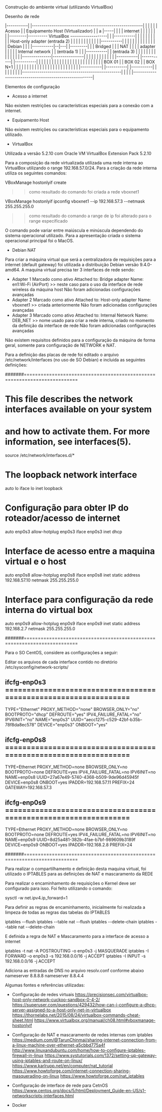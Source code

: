 Construção do ambiente virtual (utilizando VirtualBox)

Desenho de rede


|-----------|     |---------------------------------------------------------|
|           |     |                                                         |
|  Acesso   |     |    Equipamento Host (Virtualizador)                     |
|     a     |-----|            |                                            |
| internet  |     |            |                                            |
|           |     |  |---------|---------- VirtualBox -------------------|  |
|-----------|     |  |         |                                         |  |
      |           |  |         | Host-only adapter (entrada 2)           |  |
      |           |  |         |                                         |  |
      |           |  |   |-----------|                                   |  |
      |           |  |   |           |                                   |  |
      |           |  |   |  Debian   |                                   |  |
      |-----------|--|---|           |---------|                         |  |
   Bridged        |  |   |   NAT     |         |                         |  |
   adapter        |  |   |           |         |  Internal network       |  |
  (entrada 1)     |  |   |-----------|         |   (entrada 3)           |  |
                  |  |                         |                         |  |
                  |  |                         |                         |  |
                  |  |         |---------------|----------------|        |  |
                  |  |         |               |                |        |  |
                  |  |   |-----------|   |-----------|   |-----------|   |  |
                  |  |   |           |   |           |   |           |   |  |
                  |  |   |           |   |           |   |           |   |  |
                  |  |   |   BOX 01  |   |   BOX 02  |   |  BOX N+1  |   |  |
                  |  |   |           |   |           |   |           |   |  |
                  |  |   |           |   |           |   |           |   |  |
                  |  |   |-----------|   |-----------|   |-----------|   |  |
                  |  |                                                   |  |
                  |  |---------------------------------------------------|  |
                  |                                                         |
                  |---------------------------------------------------------|


Elementos de configuração

- Acesso a internet

Não existem restrições ou características especiais para a conexão com a internet.

- Equipamento Host

Não existem restrições ou características especiais para o equipamento utilizado.

- VirtualBox

Utilizada a versão 5.2.10 com Oracle VM VirtualBox Extension Pack 5.2.10

Para a composição da rede virtualizada utilizada uma rede interna ao VirtualBox utilizando o range ﻿192.168.57.0/24.
Para a criação da rede interna utiliza os seguintes comandos:

VBoxManage hostonlyif create
   >> como resultado do comando foi criada a rede vboxnet1

VBoxManage hostonlyif ipconfig vboxnet1 --ip ﻿192.168.57.3 --netmask 255.255.255.0
   >> como resultado do comando a range de ip foi alterado para o range especificado

O comando pode variar entre maiúscula e minúscula dependendo do sistema operacional utilizado. Para a apresentação criada o sistema operacional principal foi o MacOS.

- Debian NAT

Para criar a máquina virtual que será a centralizadora de requisições para a internet (default gateway) foi utilizada a distribuição Debian versão 9.4.0-amd64.
A maquina virtual precisa ter 3 interfaces de rede sendo:
   * Adapter 1
     Marcado como ativo
     Attached to: Bridge adapter
     Name: en1:Wi-Fi (AirPort) >> neste caso para o uso da interface de rede wireless da máquina host
     Não foram adicionadas configurações avançadas
   * Adapter 2
     Marcado como ativo
     Attached to: Host-only adapter
     Name: vboxnet1 >> criada anteriormente
     Não foram adicionadas configurações avançadas
   * Adapter 3
     Marcado como ativo
     Attached to: Internal Network
     Name: DEB_NET >> nome usado para criar a rede interna, criado no momento da definição da interface de rede
     Não foram adicionadas configurações avançadas

Não existem requisitos definidos para a configuração da máquina de forma geral, somente para configuração de NETWORK e NAT.

Para a definição das placas de rede foi editado o arquivo /etc/network/interfaces (no uso de SO Debian) e incluida as seguintes definições:

#######=========================================================================
# This file describes the network interfaces available on your system
# and how to activate them. For more information, see interfaces(5).

source /etc/network/interfaces.d/*

# The loopback network interface
auto lo
iface lo inet loopback

# Configuração para obter IP do roteador/acesso de internet
auto enp0s3
allow-hotplug enp0s3
iface enp0s3 inet dhcp

# Interface de acesso entre a maquina virtual e o host
auto enp0s8
allow-hotplug enp0s8
iface enp0s8 inet static
      address 192.168.57.10
      netmask 255.255.255.0

# Interface para configuração da rede interna do virtual box
auto enp0s9
allow-hotplug enp0s9
iface enp0s9 inet static
      address 192.168.2.7
      netmask 255.255.255.0

#######=========================================================================

Para o SO CentOS, considere as configurações a seguir:

Editar os arquivos de cada interface contído no diretório /etc/sysconfig/network-scripts/

## ifcfg-enp0s3 ================================================================

TYPE="Ethernet"
PROXY_METHOD="none"
BROWSER_ONLY="no"
BOOTPROTO="dhcp"
DEFROUTE="yes"
IPV4_FAILURE_FATAL="no"
IPV6INIT="no"
NAME="enp0s3"
UUID="aecc1275-c529-42bf-b35b-78f8da8ec578"
DEVICE="enp0s3"
ONBOOT="yes"

## ifcfg-enp0s8 ================================================================

TYPE=Ethernet
PROXY_METHOD=none
BROWSER_ONLY=no
BOOTPROTO=none
DEFROUTE=yes
IPV4_FAILURE_FATAL=no
IPV6INIT=no
NAME=enp0s8
UUID=27a67e49-5740-4368-b509-9de96d45945f
DEVICE=enp0s8
ONBOOT=yes
IPADDR=192.168.57.11
PREFIX=24
GATEWAY=192.168.57.3

## ifcfg-enp0s9 ================================================================

TYPE=Ethernet
PROXY_METHOD=none
BROWSER_ONLY=no
BOOTPROTO=none
DEFROUTE=yes
IPV4_FAILURE_FATAL=no
IPV6INIT=no
NAME=enp0s9
UUID=8d25a481-382b-4fae-b7bf-989609b3189f
DEVICE=enp0s9
ONBOOT=yes
IPADDR=192.168.2.8
PREFIX=24

#######=========================================================================

Para realizar o compartilhamento e definição desta maquina virtual, foi utilizado o IPTABLES para as definições de NAT e mascaramento da REDE

Para realizar o encaminhamento de requisições o Kernel deve ser configurado para isso. Foi feito utilizando o comando:

sysctl -w net.ipv4.ip_forward=1

Para definir as regras de encaminhamento, inicialmente foi realizada a limpeza de todas as regras das tabelas do IPTABLES

iptables --flush
iptables --table nat --flush
iptables --delete-chain
iptables --table nat --delete-chain

E definida a regra de NAT e Mascaramento para a interface de acesso a internet

iptables -t nat -A POSTROUTING -o enp0s3 -j MASQUERADE
iptables -I FORWARD -o enp0s3 -s 192.168.0.0/16 -j ACCEPT
iptables -I INPUT -s 192.168.0.0/16 -j ACCEPT

Adiciona as entradas de DNS no arquivo resolv.conf conforme abaixo
nameserver 8.8.8.8
nameserver 8.8.4.4

Algumas fontes e referências utilizadas:
- Configuração de redes virtuais
https://precisionsec.com/virtualbox-host-only-network-cuckoo-sandbox-0-4-2/
https://superuser.com/questions/429432/how-can-i-configure-a-dhcp-server-assigned-to-a-host-only-net-in-virtualbox
https://thornelabs.net/2015/08/24/virtualbox-commands-cheat-sheet.html
https://www.virtualbox.org/manual/ch08.html#vboxmanage-hostonlyif

- Configuração de NAT e mascaramento de redes internas com iptables
https://medium.com/@TarunChinmai/sharing-internet-connection-from-a-linux-machine-over-ethernet-a5cbbd775a4f
http://www.linuxandubuntu.com/home/how-to-configure-iptables-firewall-in-linux
https://www.systutorials.com/1372/setting-up-gateway-using-iptables-and-route-on-linux/
https://www.karlrupp.net/en/computer/nat_tutorial
https://www.howtoforge.com/internet-connection-sharing-masquerading-on-linux
https://www.howtoforge.com/nat_iptables

- Configuração de interface de rede para CetnOS
https://www.centos.org/docs/5/html/Deployment_Guide-en-US/s1-networkscripts-interfaces.html

- Docker
